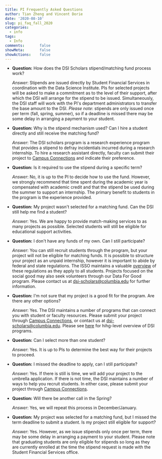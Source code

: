 ```yaml
---
title: PI Frequently Asked Questions
author: Tian Zheng and Vincent Dorie
date: '2020-08-10'
slug: pi_faq_fall_2020
categories:
  - info
tags:
  - Info
comments:       false
showMeta:       false
showActions:    false
---
```


+ **Question:** How does the DSI Scholars stipend/matching fund process work?

    *Answer*: Stipends are issued directly by Student Financial Services in coordination with the Data Science Institute. PIs for selected projects will be asked to make a commitment as to the level of their support, after which the DSI will arrange for the stipend to be issued. Simultaneously, the DSI staff will work with the PI's department administrators to transfer the base amount to the DSI. _Please note_: stipends are only issued once per term (fall, spring, summer), so if a deadline is missed there may be some delay in arranging a payment to your student.

+ **Question:** Why is the stipend mechanism used? Can I hire a student directly and still receive the matching fund?

    *Answer*: The DSI scholars program is a research experience program that provides a stipend to defray incidentials incurred during a research internship. To hire a research assistant directly, faculty can submit their project to [Campus Connections](https://www.datascience.columbia.edu/connections) and indicate their preference.

+ **Question:** Is it required to use the stipend during a specific term?

    *Answer*: No, it is up to the PI to decide how to use the fund. However, we strongly recommend that time spent during the academic year is compensated with academic credit and that the stipend be used during the summer to support an internship. The primary benefit to students in the program is the experience provided.

+ **Question:** My project wasn't selected for a matching fund. Can the DSI still help me find a student?

    *Answer*: Yes. We are happy to provide match-making services to as many projects as possible. Selected students will still be eligible for educational support activities.

+ **Question:** I don't have any funds of my own. Can I still participate?

    *Answer*: You can still recruit students through the program, but your project will not be eligible for matching funds. It is possible to structure your project as an unpaid internship, however it is important to abide by federal and state regulations. The ISSO maintains a valuable [overview](https://isso.columbia.edu/content/unpaid-internships-and-volunteering) of these regulations as they apply to all students. Projects focused on the social good may also seek volunteers through our Data For Good program. Please contact us at [dsi-scholars@columbia.edu](mailto:dsi-scholars@columbia.edu) for further information.

+ **Question:** I'm not sure that my project is a good fit for the program. Are there any other options?

    *Answer*: Yes. The DSI maintains a number of programs that can connect you with student or faculty resources. Please submit your project through [Campus Connections](https://www.datascience.columbia.edu/connections), or contact us at [dsi-scholars@columbia.edu](mailto:dsi-scholars@columbia.edu). Please see [here](page/dsi_programs) for hihg-level overview of DSI programs.

+ **Question:** Can I select more than one student?

    *Answer*: Yes. It is up to PIs to determine the best way for their projects to proceed.

+ **Question:** I missed the deadline to apply, can I still participate?

    *Answer*: Yes. If there is still is time, we will add your project to the umbrella application. If there is not time, the DSI maintains a number of ways to help you recruit students. In either case, please submit your project through [Campus Connections](https://www.datascience.columbia.edu/connections).

+ **Question:** Will there be another call in the Spring?

    *Answer*: Yes, we will repeat this process in December/January.

+ **Question:** My project was selected for a matching fund, but I missed the term deadline to submit a student. Is my project still eligible for support?

    *Answer*: Yes. However, as we issue stipends only once per term, there may be some delay in arranging a payment to your student. Please note that graduating students are only eligible for stipends so long as they are currently enrolled at the time the stipend request is made with the Student Financial Services office.

